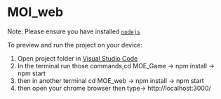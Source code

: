 
  # MOI_web

  Note: Please ensure you have installed <code><a href="https://nodejs.org/en/download/">nodejs</a></code>

  To preview and run the project on your device:
  1) Open project folder in <a href="https://code.visualstudio.com/download">Visual Studio Code</a>
  2) In the terminal run those commands,cd MOE_Game -> npm install -> npm start
  3) then in another terminal cd MOE_web -> npm install -> npm start
  4) then open your chrome browser then type-> http://localhost:3000/
  
